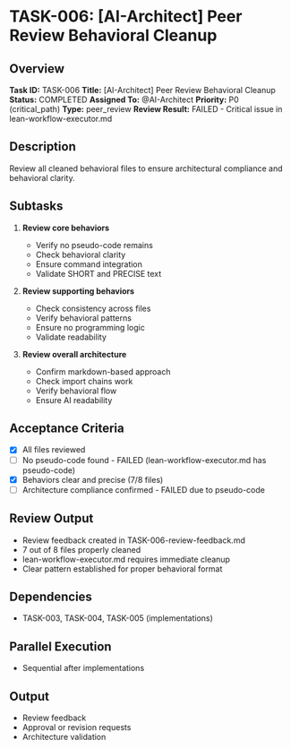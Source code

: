 # TASK-006: [AI-Architect] Peer Review Behavioral Cleanup

## Overview
**Task ID:** TASK-006
**Title:** [AI-Architect] Peer Review Behavioral Cleanup
**Status:** COMPLETED
**Assigned To:** @AI-Architect
**Priority:** P0 (critical_path)
**Type:** peer_review
**Review Result:** FAILED - Critical issue in lean-workflow-executor.md

## Description
Review all cleaned behavioral files to ensure architectural compliance and behavioral clarity.

## Subtasks
1. **Review core behaviors**
   - Verify no pseudo-code remains
   - Check behavioral clarity
   - Ensure command integration
   - Validate SHORT and PRECISE text

2. **Review supporting behaviors**
   - Check consistency across files
   - Verify behavioral patterns
   - Ensure no programming logic
   - Validate readability

3. **Review overall architecture**
   - Confirm markdown-based approach
   - Check import chains work
   - Verify behavioral flow
   - Ensure AI readability

## Acceptance Criteria
- [x] All files reviewed
- [ ] No pseudo-code found - FAILED (lean-workflow-executor.md has pseudo-code)
- [x] Behaviors clear and precise (7/8 files)
- [ ] Architecture compliance confirmed - FAILED due to pseudo-code

## Review Output
- Review feedback created in TASK-006-review-feedback.md
- 7 out of 8 files properly cleaned
- lean-workflow-executor.md requires immediate cleanup
- Clear pattern established for proper behavioral format

## Dependencies
- TASK-003, TASK-004, TASK-005 (implementations)

## Parallel Execution
- Sequential after implementations

## Output
- Review feedback
- Approval or revision requests
- Architecture validation